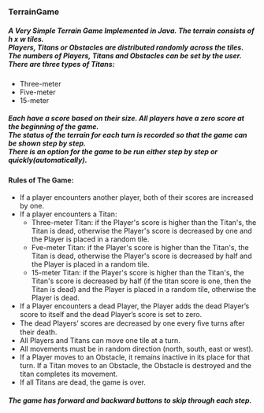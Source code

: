 ### TerrainGame
##### A Very Simple Terrain Game Implemented in Java. The terrain consists of h x w tiles.<br/>Players, Titans or Obstacles are distributed randomly across the tiles. The numbers of Players, Titans and Obstacles can be set by the user.<br/>There are three types of Titans:
- Three-meter
- Five-meter
- 15-meter
##### Each have a score based on their size. All players have a zero score at the beginning of the game.<br/>The status of the terrain for each turn is recorded so that the game can be shown step by step.<br/>There is an option for the game to be run either step by step or quickly(automatically).
#### Rules of The Game:
- If a player encounters another player, both of their scores are increased by one.
- If a player encounters a Titan:
   -  Three-meter Titan: if the Player's score is higher than the Titan's, the Titan is dead, otherwise the Player's score is decreased by one and the Player is placed in a random tile.
   -  Fve-meter Titan: if the Player's score is higher than the Titan's, the Titan is dead, otherwise the Player's score is decreased by half and the Player is placed in a random tile.
   - 15-meter Titan: if the Player's score is higher than the Titan's, the Titan's score is decreased by half (if the titan score is one, then the Titan is dead) and the Player is placed in a random tile, otherwise the Player is dead.
- If a Player encounters a dead Player, the Player adds the dead Player’s score to itself and the dead Player’s score is set to zero.
- The dead Players’ scores are decreased by one every ﬁve turns after their death.
- All Players and Titans can move one tile at a turn.
- All movements must be in random direction (north, south, east or west).
- If a Player moves to an Obstacle, it remains inactive in its place for that turn. If a Titan moves to an Obstacle, the Obstacle is destroyed and the titan completes its movement.
- If all Titans are dead, the game is over.
##### The game has forward and backward buttons to skip through each step.
